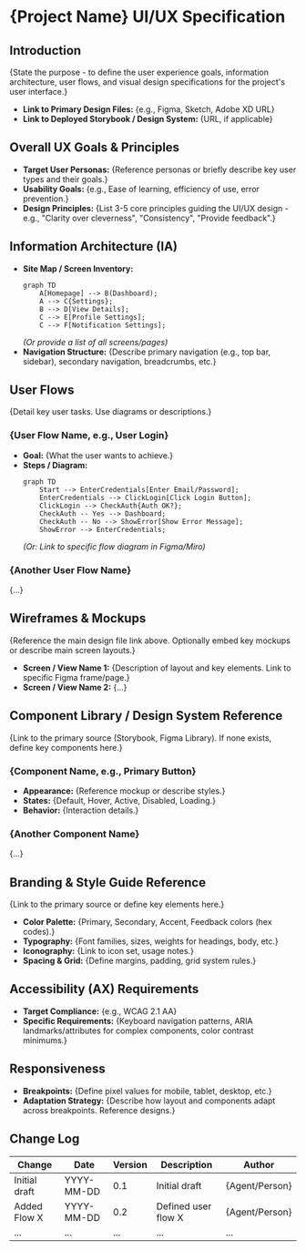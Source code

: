 # {Project Name} UI/UX Specification

## Introduction

{State the purpose - to define the user experience goals, information architecture, user flows, and visual design specifications for the project's user interface.}

- **Link to Primary Design Files:** {e.g., Figma, Sketch, Adobe XD URL}
- **Link to Deployed Storybook / Design System:** {URL, if applicable}

## Overall UX Goals & Principles

- **Target User Personas:** {Reference personas or briefly describe key user types and their goals.}
- **Usability Goals:** {e.g., Ease of learning, efficiency of use, error prevention.}
- **Design Principles:** {List 3-5 core principles guiding the UI/UX design - e.g., "Clarity over cleverness", "Consistency", "Provide feedback".}

## Information Architecture (IA)

- **Site Map / Screen Inventory:**
  ```mermaid
  graph TD
      A[Homepage] --> B(Dashboard);
      A --> C{Settings};
      B --> D[View Details];
      C --> E[Profile Settings];
      C --> F[Notification Settings];
  ```
  _(Or provide a list of all screens/pages)_
- **Navigation Structure:** {Describe primary navigation (e.g., top bar, sidebar), secondary navigation, breadcrumbs, etc.}

## User Flows

{Detail key user tasks. Use diagrams or descriptions.}

### {User Flow Name, e.g., User Login}

- **Goal:** {What the user wants to achieve.}
- **Steps / Diagram:**
  ```mermaid
  graph TD
      Start --> EnterCredentials[Enter Email/Password];
      EnterCredentials --> ClickLogin[Click Login Button];
      ClickLogin --> CheckAuth{Auth OK?};
      CheckAuth -- Yes --> Dashboard;
      CheckAuth -- No --> ShowError[Show Error Message];
      ShowError --> EnterCredentials;
  ```
  _(Or: Link to specific flow diagram in Figma/Miro)_

### {Another User Flow Name}

{...}

## Wireframes & Mockups

{Reference the main design file link above. Optionally embed key mockups or describe main screen layouts.}

- **Screen / View Name 1:** {Description of layout and key elements. Link to specific Figma frame/page.}
- **Screen / View Name 2:** {...}

## Component Library / Design System Reference

{Link to the primary source (Storybook, Figma Library). If none exists, define key components here.}

### {Component Name, e.g., Primary Button}

- **Appearance:** {Reference mockup or describe styles.}
- **States:** {Default, Hover, Active, Disabled, Loading.}
- **Behavior:** {Interaction details.}

### {Another Component Name}

{...}

## Branding & Style Guide Reference

{Link to the primary source or define key elements here.}

- **Color Palette:** {Primary, Secondary, Accent, Feedback colors (hex codes).}
- **Typography:** {Font families, sizes, weights for headings, body, etc.}
- **Iconography:** {Link to icon set, usage notes.}
- **Spacing & Grid:** {Define margins, padding, grid system rules.}

## Accessibility (AX) Requirements

- **Target Compliance:** {e.g., WCAG 2.1 AA}
- **Specific Requirements:** {Keyboard navigation patterns, ARIA landmarks/attributes for complex components, color contrast minimums.}

## Responsiveness

- **Breakpoints:** {Define pixel values for mobile, tablet, desktop, etc.}
- **Adaptation Strategy:** {Describe how layout and components adapt across breakpoints. Reference designs.}

## Change Log

| Change        | Date       | Version | Description         | Author         |
| ------------- | ---------- | ------- | ------------------- | -------------- |
| Initial draft | YYYY-MM-DD | 0.1     | Initial draft       | {Agent/Person} |
| Added Flow X  | YYYY-MM-DD | 0.2     | Defined user flow X | {Agent/Person} |
| ...           | ...        | ...     | ...                 | ...            |
